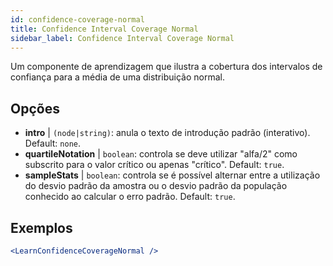 ```yaml
---
id: confidence-coverage-normal
title: Confidence Interval Coverage Normal
sidebar_label: Confidence Interval Coverage Normal
---
```


Um componente de aprendizagem que ilustra a cobertura dos intervalos de confiança para a média de uma distribuição normal.

## Opções

* __intro__ | `(node|string)`: anula o texto de introdução padrão (interativo). Default: `none`.
* __quartileNotation__ | `boolean`: controla se deve utilizar "alfa/2" como subscrito para o valor crítico ou apenas "crítico". Default: `true`.
* __sampleStats__ | `boolean`: controla se é possível alternar entre a utilização do desvio padrão da amostra ou o desvio padrão da população conhecido ao calcular o erro padrão. Default: `true`.


## Exemplos

```jsx live
<LearnConfidenceCoverageNormal />
```


